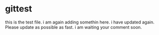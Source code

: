 # gittest
this is the test file.
i am again adding somethin here.
i have updated again.
Please update as possible as fast. i am waiting your comment soon.
